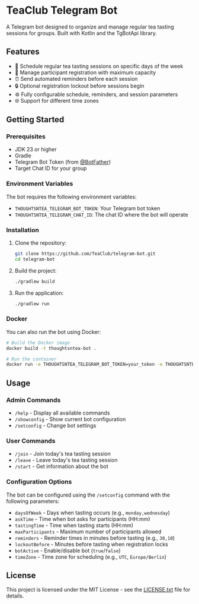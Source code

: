 # TeaClub Telegram Bot

A Telegram bot designed to organize and manage regular tea tasting sessions for groups. Built with Kotlin and the TgBotApi library.

## Features

- 🍵 Schedule regular tea tasting sessions on specific days of the week
- 👥 Manage participant registration with maximum capacity
- ⏰ Send automated reminders before each session
- 🔒 Optional registration lockout before sessions begin
- ⚙️ Fully configurable schedule, reminders, and session parameters
- 🌐 Support for different time zones

## Getting Started

### Prerequisites

- JDK 23 or higher
- Gradle
- Telegram Bot Token (from [@BotFather](https://t.me/botfather))
- Target Chat ID for your group

### Environment Variables

The bot requires the following environment variables:

- `THOUGHTSNTEA_TELEGRAM_BOT_TOKEN`: Your Telegram bot token
- `THOUGHTSNTEA_TELEGRAM_CHAT_ID`: The chat ID where the bot will operate

### Installation

1. Clone the repository:
   ```bash
   git clone https://github.com/TeaClub/telegram-bot.git
   cd telegram-bot
   ```

2. Build the project:
   ```bash
   ./gradlew build
   ```

3. Run the application:
   ```bash
   ./gradlew run
   ```

### Docker

You can also run the bot using Docker:

```bash
# Build the Docker image
docker build -t thoughtsntea-bot .

# Run the container
docker run -e THOUGHTSNTEA_TELEGRAM_BOT_TOKEN=your_token -e THOUGHTSNTEA_TELEGRAM_CHAT_ID=your_chat_id thoughtsntea-bot
```

## Usage

### Admin Commands

- `/help` - Display all available commands
- `/showconfig` - Show current bot configuration
- `/setconfig` - Change bot settings

### User Commands

- `/join` - Join today's tea tasting session
- `/leave` - Leave today's tea tasting session
- `/start` - Get information about the bot

### Configuration Options

The bot can be configured using the `/setconfig` command with the following parameters:

- `daysOfWeek` - Days when tasting occurs (e.g., `monday,wednesday`)
- `askTime` - Time when bot asks for participants (HH:mm)
- `tastingTime` - Time when tasting starts (HH:mm)
- `maxParticipants` - Maximum number of participants allowed
- `reminders` - Reminder times in minutes before tasting (e.g., `30,10`)
- `lockoutBefore` - Minutes before tasting when registration locks
- `botActive` - Enable/disable bot (`true`/`false`)
- `timeZone` - Time zone for scheduling (e.g., `UTC`, `Europe/Berlin`)

## License

This project is licensed under the MIT License - see the [LICENSE.txt](LICENSE.txt) file for details.